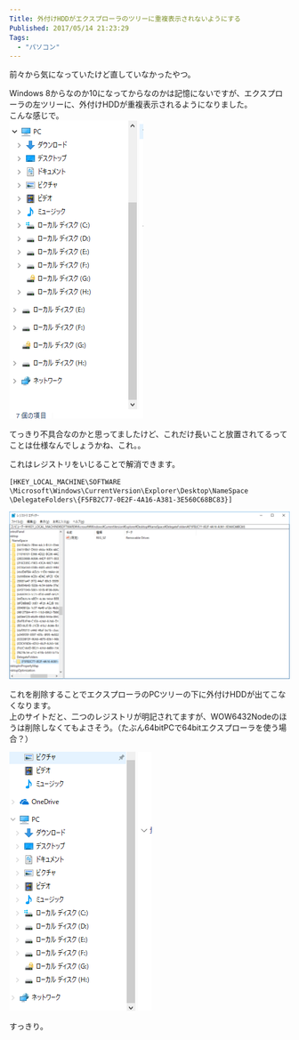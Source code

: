 ```yaml
---
Title: 外付けHDDがエクスプローラのツリーに重複表示されないようにする
Published: 2017/05/14 21:23:29
Tags:
  - "パソコン"
---
```

前々から気になっていたけど直していなかったやつ。  

Windows 8からなのか10になってからなのかは記憶にないですが、エクスプローラの左ツリーに、外付けHDDが重複表示されるようになりました。  
こんな感じで。  
![](20170514211934.png) 

てっきり不具合なのかと思ってましたけど、これだけ長いこと放置されてるってことは仕様なんでしょうかね、これ。。  

これはレジストリをいじることで解消できます。  

<?# OEmbed "http://aoytsk.blog.jp/archives/313462.html" /?>

``` reg
[HKEY_LOCAL_MACHINE\SOFTWARE \Microsoft\Windows\CurrentVersion\Explorer\Desktop\NameSpace \DelegateFolders\{F5FB2C77-0E2F-4A16-A381-3E560C68BC83}] 
```

![](20170514212037.png) 

これを削除することでエクスプローラのPCツリーの下に外付けHDDが出てこなくなります。  
上のサイトだと、二つのレジストリが明記されてますが、WOW6432Nodeのほうは削除しなくてもよさそう。（たぶん64bitPCで64bitエクスプローラを使う場合？）  

![](20170514212242.png)   

すっきり。  